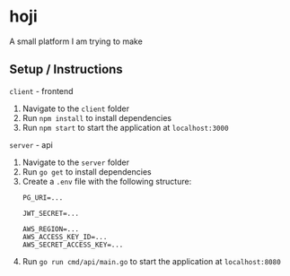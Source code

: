 # hoji

A small platform I am trying to make

## Setup / Instructions
`client` - frontend
1. Navigate to the `client` folder
1. Run `npm install` to install dependencies
1. Run `npm start` to start the application at `localhost:3000`

`server` - api
1. Navigate to the `server` folder
1. Run `go get` to install dependencies
1. Create a `.env` file with the following structure:
    ```
    PG_URI=...
    
    JWT_SECRET=...

    AWS_REGION=...
    AWS_ACCESS_KEY_ID=...
    AWS_SECRET_ACCESS_KEY=...
    ```
1. Run `go run cmd/api/main.go` to start the application at `localhost:8080`
